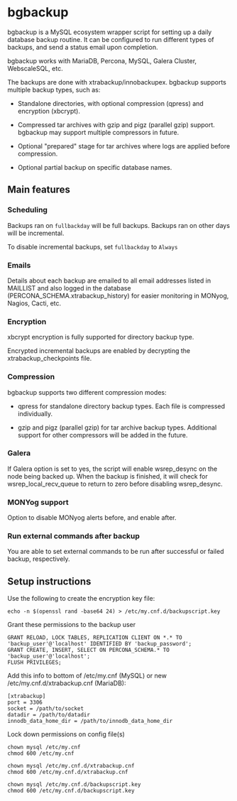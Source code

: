 # bgbackup

bgbackup is a MySQL ecosystem wrapper script for setting up a daily database backup routine. It can be configured to run different types of backups, and send a status email upon completion.

bgbackup works with MariaDB, Percona, MySQL, Galera Cluster, WebscaleSQL, etc.

The backups are done with xtrabackup/innobackupex. bgbackup supports multiple backup types, such as:

 * Standalone directories, with optional compression (qpress) and encryption (xbcrypt).
 
 * Compressed tar archives with gzip and pigz (parallel gzip) support. bgbackup may support multiple compressors in future. 
 
 * Optional "prepared" stage for tar archives where logs are applied before compression.
 
 * Optional partial backup on specific database names.
 
## Main features
 
### Scheduling

Backups ran on `fullbackday` will be full backups. Backups ran on other days will be incremental. 

To disable incremental backups, set `fullbackday` to `Always`

### Emails

Details about each backup are emailed to all email addresses listed in MAILLIST and also logged in the database (PERCONA_SCHEMA.xtrabackup_history) for easier monitoring in MONyog, Nagios, Cacti, etc.

### Encryption

xbcrypt encryption is fully supported for directory backup type.

Encrypted incremental backups are enabled by decrypting the xtrabackup_checkpoints file. 

### Compression

bgbackup supports two different compression modes:

 * qpress for standalone directory backup types. Each file is compressed individually.

 * gzip and pigz (parallel gzip) for tar archive backup types. Additional support for other compressors will be added in the future.

### Galera

If Galera option is set to yes, the script will enable wsrep_desync on the node being backed up. When the backup is finished, it will check for wsrep_local_recv_queue to return to zero before disabling wsrep_desync. 

### MONYog support

Option to disable MONyog alerts before, and enable after. 

### Run external commands after backup

You are able to set external commands to be run after successful or failed backup, respectively.

## Setup instructions

Use the following to create the encryption key file: 
```
echo -n $(openssl rand -base64 24) > /etc/my.cnf.d/backupscript.key
```

Grant these permissions to the backup user  <br />
```
GRANT RELOAD, LOCK TABLES, REPLICATION CLIENT ON *.* TO 'backup_user'@'localhost' IDENTIFIED BY 'backup_password';
GRANT CREATE, INSERT, SELECT ON PERCONA_SCHEMA.* TO 'backup_user'@'localhost';
FLUSH PRIVILEGES; 
```

Add this info to bottom of /etc/my.cnf (MySQL) or new /etc/my.cnf.d/xtrabackup.cnf (MariaDB): <br />
```
[xtrabackup]
port = 3306
socket = /path/to/socket
datadir = /path/to/datadir
innodb_data_home_dir = /path/to/innodb_data_home_dir
```

Lock down permissions on config file(s)  <br />
```
chown mysql /etc/my.cnf
chmod 600 /etc/my.cnf

chown mysql /etc/my.cnf.d/xtrabackup.cnf
chmod 600 /etc/my.cnf.d/xtrabackup.cnf

chown mysql /etc/my.cnf.d/backupscript.key
chmod 600 /etc/my.cnf.d/backupscript.key
```
